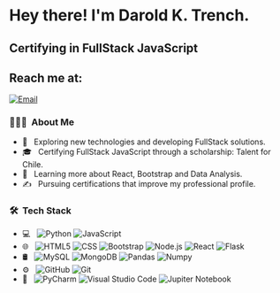 

<h1> Hey there! I'm Darold K. Trench.</h1>
<h2> Certifying in FullStack JavaScript </h2>


## Reach me at: 
[![Email](https://img.shields.io/badge/darold.trench@gmail.com-Email-EA4335?style=for-the-badge&logo=gmail&logoColor=white&labelColor=101010)](mailto:darold.trench@gmail.com)
</br>



<h3> 👨🏻‍💻 &nbsp;About Me </h3>

- 🤔 &nbsp; Exploring new technologies and developing FullStack solutions.
- 🎓 &nbsp; Certifying FullStack JavaScript through a scholarship: Talent for Chile.
- 🌱 &nbsp; Learning more about React, Bootstrap and Data Analysis.
- ✍️ &nbsp; Pursuing certifications that improve my professional profile.
<h3> 🛠 &nbsp;Tech Stack</h3>

- 💻 &nbsp;
  ![Python](https://img.shields.io/badge/-Python-202020?style=plastic&logo=python&logoColor=33F703)
  ![JavaScript](https://img.shields.io/badge/-JavaScript-45FF4A?style=plastic&logo=javascript&logoColor=0051FF)
- 🌐 &nbsp;
  ![HTML5](https://img.shields.io/badge/-HTML5-202020?style=plastic&logo=HTML5&logoColor=33F703)
  ![CSS](https://img.shields.io/badge/-CSS-45FF4A?style=plastic&logo=CSS3&logoColor=0051FF)
  ![Bootstrap](https://img.shields.io/badge/-Bootstrap-FF9300?style=plastic&logo=bootstrap&logoColor=000000)
  ![Node.js](https://img.shields.io/badge/-Node.js-green?style=plastic&logo=node.js)
  ![React](https://img.shields.io/badge/-React-black?style=plastic&logo=react)
  ![Flask](https://img.shields.io/badge/-Flask-BD00FF?style=plastic&logo=flask&logoColor=000000)
- 🛢 &nbsp;
  ![MySQL](https://img.shields.io/badge/-MySQL-202020?style=plastic&logo=mysql&logoColor=33F703)
  ![MongoDB](https://img.shields.io/badge/-MongoDB-45FF4A?style=plastic&logo=mongodb&logoColor=0051FF)
  ![Pandas](https://img.shields.io/badge/-Pandas-FF9300?style=plastic&logo=pandas&logoColor=000000)
  ![Numpy](https://img.shields.io/badge/-Numpy-green?style=plastic&logo=numpy)
- ⚙️ &nbsp;
  ![GitHub](https://img.shields.io/badge/-GitHub-202020?style=plastic&logo=github&logoColor=33F703)
  ![Git](https://img.shields.io/badge/-Git-45FF4A?style=plastic&logo=git&logoColor=0051FF)
- 🔧 &nbsp;
  ![PyCharm](https://img.shields.io/badge/-Py%20Charm-202020?style=plastic&logo=python&logoColor=33F703)
  ![Visual Studio Code](https://img.shields.io/badge/-Visual%20Studio%20Code-45FF4A?style=plastic&logo=visual-studio-code&logoColor=0051FF)
  ![Jupiter Notebook](https://img.shields.io/badge/-Jupiter%20Notebook-FF9300?style=plastic&logo=jupiter-Notebook-&logoColor=000000)


<br/>

